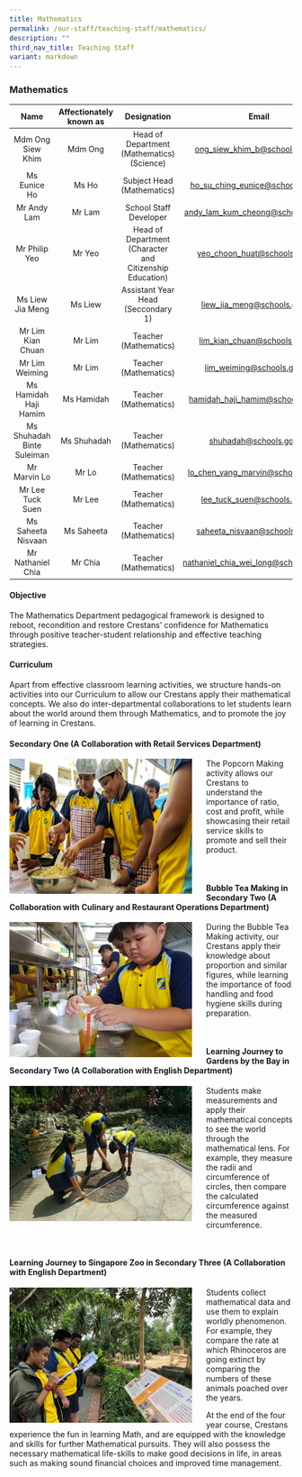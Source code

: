 ```yaml
---
title: Mathematics
permalink: /our-staff/teaching-staff/mathematics/
description: ""
third_nav_title: Teaching Staff
variant: markdown
---
```

### Mathematics

| Name | Affectionately known as | Designation | Email |
|:---:|:---:|:---:|:---:|
| Mdm Ong Siew Khim | Mdm Ong | Head of Department<br>(Mathematics)<br>(Science) | [ong\_siew\_khim\_b@schools.gov.sg](mailto:ong_siew_khim_b@schools.gov.sg) |
| Ms Eunice Ho  | Ms Ho | Subject Head <br>(Mathematics) | [ho\_su\_ching\_eunice@schools.gov.sg](mailto:ho_su_ching_eunice@schools.gov.sg) |
| Mr Andy Lam | Mr Lam | School Staff Developer | andy_lam_kum_cheong@schools.gov.sg |
| Mr Philip Yeo | Mr Yeo | Head of Department<br>(Character and Citizenship Education) | yeo_choon_huat@schools.gov.sg |
| Ms Liew Jia Meng | Ms Liew | Assistant Year Head <br>(Seccondary 1) | liew_jia_meng@schools.gov.sg |
| Mr Lim Kian Chuan | Mr Lim | Teacher <br>(Mathematics) | [lim\_kian\_chuan@schools.gov.sg](mailto:lim_kian_chuan@schools.gov.sg) |
| Mr Lim Weiming | Mr Lim | Teacher <br>(Mathematics) | [lim\_weiming@schools.gov.sg](mailto:lim_weiming@schools.gov.sg) |
| Ms Hamidah Haji Hamim | Ms Hamidah | Teacher <br>(Mathematics) | [hamidah\_haji\_hamim@schools.gov.sg](mailto:hamidah_haji_hamim@schools.gov.sg) |
| Ms Shuhadah Binte Suleiman | Ms Shuhadah | Teacher<br>(Mathematics) | [shuhadah@schools.gov.sg](mailto:shuhadah@schools.gov.sg) |
| Mr Marvin Lo | Mr Lo | Teacher <br>(Mathematics) | [lo\_chen\_yang\_marvin@schools.gov.sg](mailto:lo_chen_yang_marvin@schools.gov.sg) |
| Mr Lee Tuck Suen | Mr Lee | Teacher<br>(Mathematics) | [lee\_tuck\_suen@schools.gov.sg](mailto:lee_tuck_suen@schools.gov.sg) |
| Ms Saheeta Nisvaan | Ms Saheeta | Teacher<br>(Mathematics) | [saheeta\_nisvaan@schools.gov.sg](mailto:saheeta_nisvaan@schools.gov.sg) |
| Mr Nathaniel Chia  | Mr Chia | Teacher<br>(Mathematics) | nathaniel_chia_wei_long@schools.gov.sg |


#### Objective

The Mathematics Department pedagogical framework is designed to reboot, recondition and restore Crestans’ confidence for Mathematics through positive teacher-student relationship and effective teaching strategies.&nbsp;

#### Curriculum

Apart from effective classroom learning activities, we structure hands-on activities into our Curriculum to allow our Crestans apply their mathematical concepts. We also do inter-departmental collaborations to let students learn about the world around them through Mathematics, and to promote the joy of learning in Crestans.

#### Secondary One (A Collaboration with Retail Services Department)

<img src="/images/m1.jpg" style="width:325px;height:240px;margin-right:25px;" align="left">The Popcorn Making activity allows our Crestans to understand the importance of ratio, cost and profit, while showcasing their retail service skills to promote and sell their product.

<br>

#### Bubble Tea Making in Secondary Two (A Collaboration with Culinary and Restaurant Operations Department)

<img src="/images/m2.jpg" style="width:325px;height:240px;margin-right:25px;" align="left">During the Bubble Tea Making activity, our Crestans apply their knowledge about proportion and similar figures, while learning the importance of food handling and food hygiene skills during preparation.

<br>

#### Learning Journey to Gardens by the Bay in Secondary Two (A Collaboration with English Department)

<img src="/images/m3.jpg" style="width:325px;height:240px;margin-right:25px;" align="left">Students make measurements and apply their mathematical concepts to see the world through the mathematical lens. For example, they measure the radii and circumference of circles, then compare the calculated circumference against the measured circumference.

<br>

#### Learning Journey to Singapore Zoo in Secondary Three (A Collaboration with English Department)

<img src="/images/m4.jpg" style="width:325px;height:240px;margin-right:25px;" align="left">Students collect mathematical data and use them to explain worldly phenomenon. For example, they compare the rate at which Rhinoceros are going extinct by comparing the numbers of these animals poached over the years.&nbsp;

At the end of the four year course, Crestans experience the fun in learning Math, and are equipped with the knowledge and skills for further Mathematical pursuits. They will also possess the necessary mathematical life-skills to make good decisions in life, in areas such as making sound financial choices and improved time management.